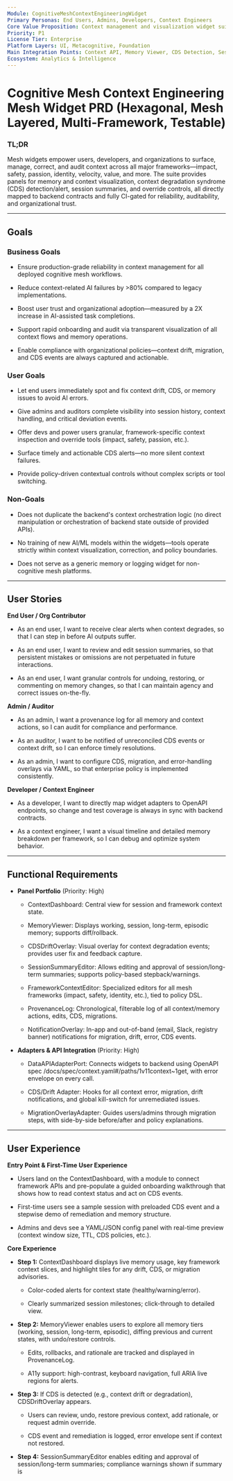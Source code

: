 ```yaml
---
Module: CognitiveMeshContextEngineeringWidget
Primary Personas: End Users, Admins, Developers, Context Engineers
Core Value Proposition: Context management and visualization widget suite for cognitive mesh workflows
Priority: P1
License Tier: Enterprise
Platform Layers: UI, Metacognitive, Foundation
Main Integration Points: Context API, Memory Viewer, CDS Detection, Session Summary Editor
Ecosystem: Analytics & Intelligence
---
```


# Cognitive Mesh Context Engineering Mesh Widget PRD (Hexagonal, Mesh Layered, Multi-Framework, Testable)

### TL;DR

Mesh widgets empower users, developers, and organizations to surface,
manage, correct, and audit context across all major frameworks—impact,
safety, passion, identity, velocity, value, and more. The suite provides
panels for memory and context visualization, context degradation
syndrome (CDS) detection/alert, session summaries, and override
controls, all directly mapped to backend contracts and fully CI-gated
for reliability, auditability, and organizational trust.

------------------------------------------------------------------------

## Goals

### Business Goals

- Ensure production-grade reliability in context management for all
  deployed cognitive mesh workflows.

- Reduce context-related AI failures by >80% compared to legacy
  implementations.

- Boost user trust and organizational adoption—measured by a 2X increase
  in AI-assisted task completions.

- Support rapid onboarding and audit via transparent visualization of
  all context flows and memory operations.

- Enable compliance with organizational policies—context drift,
  migration, and CDS events are always captured and actionable.

### User Goals

- Let end users immediately spot and fix context drift, CDS, or memory
  issues to avoid AI errors.

- Give admins and auditors complete visibility into session history,
  context handling, and critical deviation events.

- Offer devs and power users granular, framework-specific context
  inspection and override tools (impact, safety, passion, etc.).

- Surface timely and actionable CDS alerts—no more silent context
  failures.

- Provide policy-driven contextual controls without complex scripts or
  tool switching.

### Non-Goals

- Does not duplicate the backend's context orchestration logic (no
  direct manipulation or orchestration of backend state outside of
  provided APIs).

- No training of new AI/ML models within the widgets—tools operate
  strictly within context visualization, correction, and policy
  boundaries.

- Does not serve as a generic memory or logging widget for non-cognitive
  mesh platforms.

------------------------------------------------------------------------

## User Stories

**End User / Org Contributor**

- As an end user, I want to receive clear alerts when context degrades,
  so that I can step in before AI outputs suffer.

- As an end user, I want to review and edit session summaries, so that
  persistent mistakes or omissions are not perpetuated in future
  interactions.

- As an end user, I want granular controls for undoing, restoring, or
  commenting on memory changes, so that I can maintain agency and
  correct issues on-the-fly.

**Admin / Auditor**

- As an admin, I want a provenance log for all memory and context
  actions, so I can audit for compliance and performance.

- As an auditor, I want to be notified of unreconciled CDS events or
  context drift, so I can enforce timely resolutions.

- As an admin, I want to configure CDS, migration, and error-handling
  overlays via YAML, so that enterprise policy is implemented
  consistently.

**Developer / Context Engineer**

- As a developer, I want to directly map widget adapters to OpenAPI
  endpoints, so change and test coverage is always in sync with backend
  contracts.

- As a context engineer, I want a visual timeline and detailed memory
  breakdown per framework, so I can debug and optimize system behavior.

------------------------------------------------------------------------

## Functional Requirements

- **Panel Portfolio** (Priority: High)

  - ContextDashboard: Central view for session and framework context
    state.

  - MemoryViewer: Displays working, session, long-term, episodic memory;
    supports diff/rollback.

  - CDSDriftOverlay: Visual overlay for context degradation events;
    provides user fix and feedback capture.

  - SessionSummaryEditor: Allows editing and approval of
    session/long-term summaries; supports policy-based
    stepback/warnings.

  - FrameworkContextEditor: Specialized editors for all mesh frameworks
    (impact, safety, identity, etc.), tied to policy DSL.

  - ProvenanceLog: Chronological, filterable log of all context/memory
    actions, edits, CDS, migrations.

  - NotificationOverlay: In-app and out-of-band (email, Slack, registry
    banner) notifications for migration, drift, error, CDS events.

- **Adapters & API Integration** (Priority: High)

  - DataAPIAdapterPort: Connects widgets to backend using OpenAPI spec
    /docs/spec/context.yaml#/paths/1v11context~1get, with error envelope
    on every call.

  - CDS/Drift Adapter: Hooks for all context error, migration, drift
    notifications, and global kill-switch for unremediated issues.

  - MigrationOverlayAdapter: Guides users/admins through migration
    steps, with side-by-side before/after and policy explanations.

------------------------------------------------------------------------

## User Experience

**Entry Point & First-Time User Experience**

- Users land on the ContextDashboard, with a module to connect framework
  APIs and pre-populate a guided onboarding walkthrough that shows how
  to read context status and act on CDS events.

- First-time users see a sample session with preloaded CDS event and a
  stepwise demo of remediation and memory structure.

- Admins and devs see a YAML/JSON config panel with real-time preview
  (context window size, TTL, CDS policies, etc.).

**Core Experience**

- **Step 1:** ContextDashboard displays live memory usage, key framework
  context slices, and highlight tiles for any drift, CDS, or migration
  advisories.

  - Color-coded alerts for context state (healthy/warning/error).

  - Clearly summarized session milestones; click-through to detailed
    view.

- **Step 2:** MemoryViewer enables users to explore all memory tiers
  (working, session, long-term, episodic), diffing previous and current
  states, with undo/restore controls.

  - Edits, rollbacks, and rationale are tracked and displayed in
    ProvenanceLog.

  - A11y support: high-contrast, keyboard navigation, full ARIA live
    regions for alerts.

- **Step 3:** If CDS is detected (e.g., context drift or degradation),
  CDSDriftOverlay appears.

  - Users can review, undo, restore previous context, add rationale, or
    request admin override.

  - CDS event and remediation is logged, error envelope sent if context
    not restored.

- **Step 4:** SessionSummaryEditor enables editing and approval of
    session/long-term summaries; compliance warnings shown if summary is 